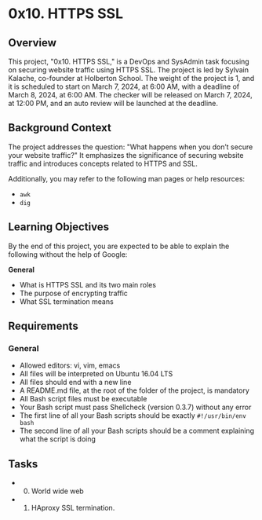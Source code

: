 # 0x10. HTTPS SSL

## Overview
This project, "0x10. HTTPS SSL," is a DevOps and SysAdmin task focusing on securing website traffic using HTTPS SSL. The project is led by Sylvain Kalache, co-founder at Holberton School. The weight of the project is 1, and it is scheduled to start on March 7, 2024, at 6:00 AM, with a deadline of March 8, 2024, at 6:00 AM. The checker will be released on March 7, 2024, at 12:00 PM, and an auto review will be launched at the deadline.


## Background Context
The project addresses the question: "What happens when you don’t secure your website traffic?" It emphasizes the significance of securing website traffic and introduces concepts related to HTTPS and SSL.

Additionally, you may refer to the following man pages or help resources:

- `awk`
- `dig`

## Learning Objectives
By the end of this project, you are expected to be able to explain the following without the help of Google:

**General**
- What is HTTPS SSL and its two main roles
- The purpose of encrypting traffic
- What SSL termination means

## Requirements
### General
- Allowed editors: vi, vim, emacs
- All files will be interpreted on Ubuntu 16.04 LTS
- All files should end with a new line
- A README.md file, at the root of the folder of the project, is mandatory
- All Bash script files must be executable
- Your Bash script must pass Shellcheck (version 0.3.7) without any error
- The first line of all your Bash scripts should be exactly `#!/usr/bin/env bash`
- The second line of all your Bash scripts should be a comment explaining what the script is doing

## Tasks
- 0. World wide web
- 1. HAproxy SSL termination.
 

